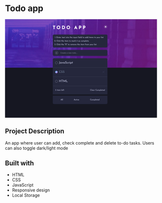 # Todo app
![preview](preview.png)

## Project Description

An app where user can add, check complete and delete to-do tasks.
Users can also toggle dark/light mode 

## Built with
- HTML
- CSS
- JavaScript
- Responsive design
- Local Storage

